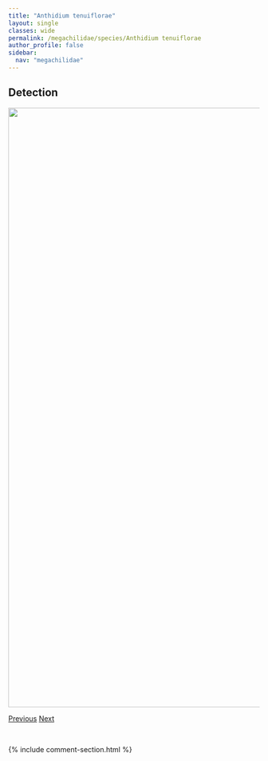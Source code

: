 ```yaml
---
title: "Anthidium tenuiflorae"
layout: single
classes: wide
permalink: /megachilidae/species/Anthidium tenuiflorae
author_profile: false
sidebar:
  nav: "megachilidae"
---
```


<h2>Detection</h2>

<a href="/ANBC/assets/figures/species/Anthidium tenuiflorae/range-map.png">
<img src="/ANBC/assets/figures/species/Anthidium tenuiflorae/range-map.png" height = "1200" width = "800">
</a>

<a href="/profiles/species/Anthidium clypeodentatum" class="pagination--pager" title="PreviousName">Previous</a> <a href="/profiles/species/Anthophora bomboides" class="pagination--pager" title="NextName">Next</a>

<p>&nbsp;</p>

{% include comment-section.html %}
